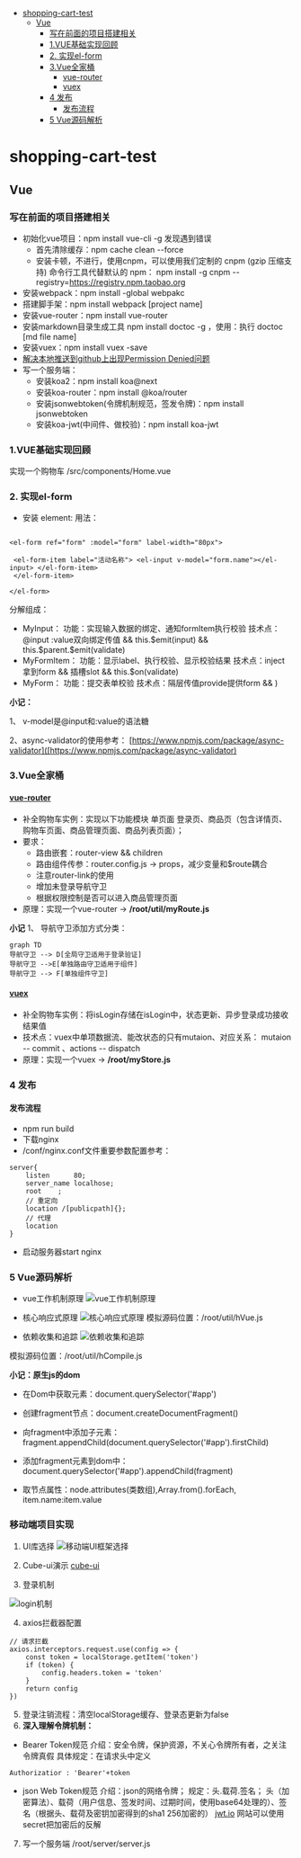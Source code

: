 <!-- START doctoc generated TOC please keep comment here to allow auto update -->
<!-- DON'T EDIT THIS SECTION, INSTEAD RE-RUN doctoc TO UPDATE -->
<!-- **Table of Contents**  *generated with [DocToc](https://github.com/thlorenz/doctoc)* -->

- [shopping-cart-test](#shopping-cart-test)
  - [Vue](#vue)
    - [写在前面的项目搭建相关](#%E5%86%99%E5%9C%A8%E5%89%8D%E9%9D%A2%E7%9A%84%E9%A1%B9%E7%9B%AE%E6%90%AD%E5%BB%BA%E7%9B%B8%E5%85%B3)
    - [1.VUE基础实现回顾](#1vue%E5%9F%BA%E7%A1%80%E5%AE%9E%E7%8E%B0%E5%9B%9E%E9%A1%BE)
    - [2. 实现el-form](#2-%E5%AE%9E%E7%8E%B0el-form)
    - [3.Vue全家桶](#3vue%E5%85%A8%E5%AE%B6%E6%A1%B6)
      - [vue-router](#vue-router)
      - [vuex](#vuex)
    - [4 发布](#4-%E5%8F%91%E5%B8%83)
      - [发布流程](#%E5%8F%91%E5%B8%83%E6%B5%81%E7%A8%8B)
    - [5 Vue源码解析](#5-vue%E6%BA%90%E7%A0%81%E8%A7%A3%E6%9E%90)

<!-- END doctoc generated TOC please keep comment here to allow auto update -->

# shopping-cart-test


## Vue 
### 写在前面的项目搭建相关


- 初始化vue项目：npm install vue-cli -g 发现遇到错误
    - 首先清除缓存：npm cache clean --force
    - 安装卡顿，不进行，使用cnpm，可以使用我们定制的 cnpm (gzip 压缩支持) 命令行工具代替默认的 npm： npm install -g cnpm --registry=https://registry.npm.taobao.org
- 安装webpack：npm install -global webpakc
- 搭建脚手架：npm install webpack [project name]
- 安装vue-router：npm install vue-router
- 安装markdown目录生成工具 npm install doctoc -g ，使用：执行 doctoc [md file name]
- 安装vuex：npm install vuex -save
- [解决本地推送到github上出现Permission Denied问题](https://www.zhihu.com/question/21402411?utm_source=wechat_session&utm_medium=social&s_s_i=ryw74ox8wERkyUcIrQlxqz%2ByyBTadcI%2B2tctx8C22z0%3D&s_r=1)
- 写一个服务端：
    - 安装koa2：npm install koa@next
    - 安装koa-router：npm install @koa/router
    - 安装jsonwebtoken(令牌机制规范，签发令牌)：npm install jsonwebtoken
    - 安装koa-jwt(中间件、做校验)：npm install koa-jwt

### 1.VUE基础实现回顾
实现一个购物车 /src/components/Home.vue


### 2. 实现el-form
- 安装 element: 
用法：
```

<el-form ref="form" :model="form" label-width="80px">

 <el-form-item label="活动名称"> <el-input v-model="form.name"></el-input> </el-form-item> 
 </el-form-item>
 
</el-form>
```

分解组成：
- MyInput：
功能：实现输入数据的绑定、通知formItem执行校验
技术点：@input :value双向绑定传值 && this.$emit(input) && this.$parent.$emit(validate)
- MyFormItem：
功能：显示label、执行校验、显示校验结果
技术点：inject拿到form && 插槽slot && this.$on(validate)
- MyForm：
功能：提交表单校验
技术点：隔层传值provide提供form && )

**小记：**

1、 v-model是@input和:value的语法糖

2、async-validator的使用参考：
[https://www.npmjs.com/package/async-validator]([https://www.npmjs.com/package/async-validator)

### 3.Vue全家桶
#### [vue-router](https://router.vuejs.org/zh/installation.html)

- 补全购物车实例：实现以下功能模块
单页面 登录页、商品页（包含详情页、购物车页面、商品管理页面、商品列表页面）；
- 要求：
    - 路由嵌套：router-view && children
    - 路由组件传参：router.config.js -> props，减少变量和$route耦合
    - 注意router-link的使用
    - 增加未登录导航守卫
    - 根据权限控制是否可以进入商品管理页面
- 原理：实现一个vue-router ->  **/root/util/myRoute.js**


**小记**
1、 导航守卫添加方式分类：
```mermaid
graph TD
导航守卫 --> D[全局守卫适用于登录验证]
导航守卫 -->E[单独路由守卫适用于组件]
导航守卫 --> F[单独组件守卫]
```
 
#### [vuex](https://vuex.vuejs.org/zh/)
- 补全购物车实例：将isLogin存储在isLogin中，状态更新、异步登录成功接收结果值
- 技术点：vuex中单项数据流、能改状态的只有mutaion、对应关系：
mutaion -- commit 、actions -- dispatch
- 原理：实现一个vuex -> **/root/myStore.js**

### 4 发布
#### 发布流程
- npm run build
- 下载nginx
- /conf/nginx.conf文件重要参数配置参考：
```
server{
    listen      80;
    server_name localhose;
    root    ;
    // 重定向
    location /[publicpath]{};
    // 代理
    location 
}
```
- 启动服务器start nginx

### 5 Vue源码解析


- vue工作机制原理
![vue工作机制原理](./static/image/thieoryimg/VUE.png)

- 核心响应式原理
![核心响应式原理](./static/image/thieoryimg/MVVM.png)
模拟源码位置：/root/util/hVue.js
- 依赖收集和追踪 
![依赖收集和追踪](./static/image/thieoryimg/Compile.png)
 
 模拟源码位置：/root/util/hCompile.js
 
 
 **小记：原生js的dom** 
 
 
 - 在Dom中获取元素：document.querySelector('#app')

 - 创建fragment节点：document.createDocumentFragment()
 - 向fragment中添加子元素：fragment.appendChild(document.querySelector('#app').firstChild)
 -  添加fragment元素到dom中：document.querySelector('#app').appendChild(fragment)
 - 取节点属性：node.attributes(类数组),Array.from().forEach, item.name:item.value

 ### 移动端项目实现

1. UI库选择
![移动端UI框架选择](./static/image/thieoryimg/UI-mobile-select.png)


2. Cube-ui演示 [cube-ui](
https://didi.github.io/cube-ui/#/zh-CN/docs/toast)
3. 登录机制

![login机制](./static/image/thieoryimg/login-thieory.png)

4. axios拦截器配置
```
// 请求拦截
axios.interceptors.request.use(config => {
    const token = localStorage.getItem('token')
    if (token) {
        config.headers.token = 'token'
    }
    return config
})
```
5. 登录注销流程：清空localStorage缓存、登录态更新为false
6. **深入理解令牌机制：**
- Bearer Token规范
介绍：安全令牌，保护资源，不关心令牌所有者，之关注令牌真假
具体规定：在请求头中定义
```
Authorizatior : 'Bearer'+token
```
- json Web Token规范
介绍：json的网络令牌；
规定：头.载荷.签名；
头（加密算法）、载荷（用户信息、签发时间、过期时间，使用base64处理的）、签名（根据头、载荷及密钥加密得到的sha1 256加密的）
[jwt.io](https://jwt.io) 网站可以使用secret把加密后的反解
7. 写一个服务端 /root/server/server.js

